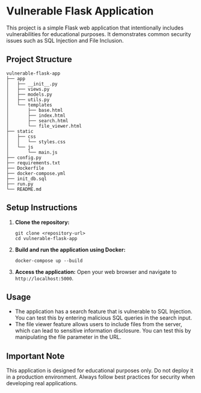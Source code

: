# Vulnerable Flask Application

This project is a simple Flask web application that intentionally includes vulnerabilities for educational purposes. It demonstrates common security issues such as SQL Injection and File Inclusion.

## Project Structure

```
vulnerable-flask-app
├── app
│   ├── __init__.py
│   ├── views.py
│   ├── models.py
│   ├── utils.py
│   └── templates
│       ├── base.html
│       ├── index.html
│       ├── search.html
│       └── file_viewer.html
├── static
│   ├── css
│   │   └── styles.css
│   └── js
│       └── main.js
├── config.py
├── requirements.txt
├── Dockerfile
├── docker-compose.yml
├── init_db.sql
├── run.py
└── README.md
```

## Setup Instructions

1. **Clone the repository:**
   ```
   git clone <repository-url>
   cd vulnerable-flask-app
   ```

2. **Build and run the application using Docker:**
   ```
   docker-compose up --build
   ```

3. **Access the application:**
   Open your web browser and navigate to `http://localhost:5000`.

## Usage

- The application has a search feature that is vulnerable to SQL Injection. You can test this by entering malicious SQL queries in the search input.
- The file viewer feature allows users to include files from the server, which can lead to sensitive information disclosure. You can test this by manipulating the file parameter in the URL.

## Important Note

This application is designed for educational purposes only. Do not deploy it in a production environment. Always follow best practices for security when developing real applications.